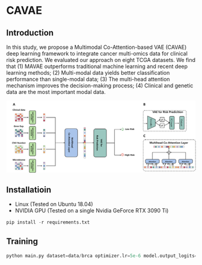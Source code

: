 # **CAVAE**

## Introduction

In this study, we propose a Multimodal Co-Attention-based VAE (CAVAE) deep learning framework to integrate cancer multi-omics data for clinical risk prediction.  We evaluated our approach on eight TCGA datasets. We find that (1) MAVAE outperforms traditional machine learning and recent deep learning methods; (2) Multi-modal data yields better classification performance than single-modal data; (3) The multi-head attention mechanism improves the decision-making process; (4) Clinical and genetic data are the most important modal data. 

![](https://github.com/wenwenmin/CAVAE/blob/main/CAVAE.png)

## Installatioin

- Linux (Tested on Ubuntu 18.04)
- NVIDIA GPU (Tested on a single Nvidia GeForce RTX 3090 Ti)

```python
pip install -r requirements.txt
```

## Training

```python
python main.py dataset=data/brca optimizer.lr=5e-6 model.output_logits=1 model=multi_modal_pretrained_vit_lab meta.prefix_name=CXR scheduler=cosine_annealing epochs=200 meta.batch_size=50 meta.cross_validation=False meta.num_workers=20 model.transforms.img_size=384 meta.gpus=[2] meta.imbalance_handler=None optimizer.name=AdamW optimizer.lr_scheduler=None model.meta.p_visual_dropout=.0 model.meta.p_feature_dropout=1.0
```

